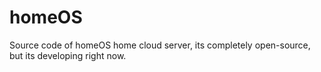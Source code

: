 # homeOS
Source code of homeOS home cloud server, its completely open-source, but its developing right now.

